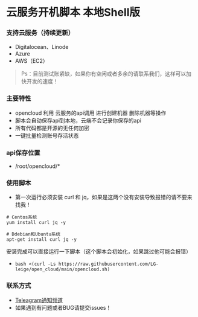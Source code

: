 # 云服务开机脚本 本地Shell版

### 支持云服务（持续更新）
- Digitalocean、Linode
- Azure
- AWS（EC2）
> Ps：目前测试账紧缺，如果你有空闲或者多余的请联系我们，这样可以加快开发的速度！

### 主要特性
- opencloud 利用 云服务的api调用 进行创建机器 删除机器等操作
- 脚本会自动保存api到本地，云端不会记录你保存的api
- 所有代码都是开源的无任何加密
- 一键批量检测账号存活状态

### api保存位置
- /root/opencloud/*

### 使用脚本

- 第一次运行必须安装 curl 和 jq，如果是这两个没有安装导致报错的请不要来找我！
```
# Centos系统
yum install curl jq -y
 
# Ddebian和Ubuntu系统
apt-get install curl jq -y
```

安装完成可以直接运行一下脚本（这个脚本会初始化，如果跳过他可能会报错）
- ```bash <(curl -Ls https://raw.githubusercontent.com/LG-leige/open_cloud/main/opencloud.sh)```

### 联系方式
- [Teleagram通知频道](https://t.me/openccloud "@openccloud")
- 如果遇到有问题或者BUG请提交issues！

